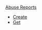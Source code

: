 <!-- Code generated for API Clients. DO NOT EDIT. -->

[Abuse Reports](#abuse-reports)

- [Create](#abuse-reports/#create)
- [Get](#abuse-reports/#get)
